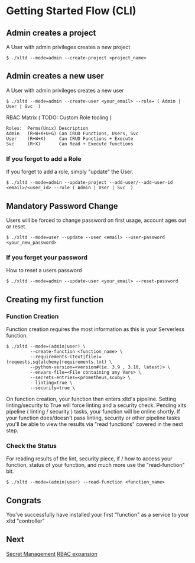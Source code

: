 # Getting Started Flow (CLI) #  

## Admin creates a project ##

A User with admin privileges creates a new project

	$ ./xltd --mode=admin --create-project <project_name> 

## Admin creates a new user ##

A User with admin privileges creates a new user 

	$ ./xltd --mode=admin --create-user <your_email> --role= ( Admin | User | Svc  )

RBAC Matrix ( TODO: Custom Role tooling )

	Roles:	Perms(Unix)	Description
	Admin 	(R+W+X+U+G)	Can CRUD Functions, Users, Svc
	User  	(R+W+X)		Can CRUD Functions + Execute
	Svc		(R+X)		Can Read + Execute functions

### If you forgot to add a Role ###

If you forget to add a role, simply "update" the User.

	$ ./xltd --mode=admin --update-project --add-user/--add-user-id <email>/<user_id> --role ( Admin | User | Svc  )

## Mandatory Password Change ##

Users will be forced to change password on first usage, account ages out or reset. 

	$ ./xltd --mode=user --update --user <email> --user-password <your_new_password>

### If you forget your password ###

How to reset a users password

	$ ./xltd --mode=admin --update-user <your_email> --reset-password

## Creating my first function ##

### Function Creation

Function creation requires the most information as this is your Serverless function.

	$ ./xltd --mode=(admin|user) \
			 --create-function <function_name> \
			 --requirements-(text|file)=(requests,sqlalchemy|requirements.txt) \
			 --python-version=<version#(ie. 3.9 , 3.10, latest)> \
			 --envars-file=<File containing any Vars> \
			 --secrets-entries=<prometheus,scuby> \
			 --linting=true \
			 --security=true \

On function creation, your function then enters xltd's pipeline. Setting linting/security to True will force linting 
and a security check. Pending xlts pipeline ( linting / security ) tasks, your function will be online shortly. If 
your function does/doesn't pass linting, security or other pipeline tasks you'll be able to view the results via 
"read functions" covered in the next step.

### Check the Status

For reading results of the lint, security piece, if / how to access your function, status of your function, and much 
more use the "read-function" bit.

	$ ./xltd --mode=(admin|user) --read-function <function_name> 

## Congrats ##

You've successfully have installed your first "function" as a service to your xltd "controller"

## Next ##

[Secret Management](secrets_management.md)
[RBAC expansion](rbac.md)



